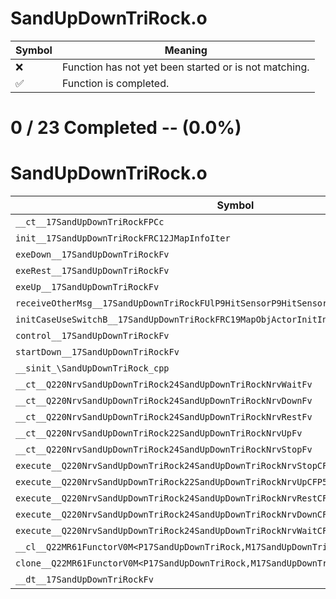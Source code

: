 # SandUpDownTriRock.o
| Symbol | Meaning 
| ------------- | ------------- 
| :x: | Function has not yet been started or is not matching. 
| :white_check_mark: | Function is completed. 


# 0 / 23 Completed -- (0.0%)
# SandUpDownTriRock.o
| Symbol | Decompiled? |
| ------------- | ------------- |
| `__ct__17SandUpDownTriRockFPCc` | :x: |
| `init__17SandUpDownTriRockFRC12JMapInfoIter` | :x: |
| `exeDown__17SandUpDownTriRockFv` | :x: |
| `exeRest__17SandUpDownTriRockFv` | :x: |
| `exeUp__17SandUpDownTriRockFv` | :x: |
| `receiveOtherMsg__17SandUpDownTriRockFUlP9HitSensorP9HitSensor` | :x: |
| `initCaseUseSwitchB__17SandUpDownTriRockFRC19MapObjActorInitInfo` | :x: |
| `control__17SandUpDownTriRockFv` | :x: |
| `startDown__17SandUpDownTriRockFv` | :x: |
| `__sinit_\SandUpDownTriRock_cpp` | :x: |
| `__ct__Q220NrvSandUpDownTriRock24SandUpDownTriRockNrvWaitFv` | :x: |
| `__ct__Q220NrvSandUpDownTriRock24SandUpDownTriRockNrvDownFv` | :x: |
| `__ct__Q220NrvSandUpDownTriRock24SandUpDownTriRockNrvRestFv` | :x: |
| `__ct__Q220NrvSandUpDownTriRock22SandUpDownTriRockNrvUpFv` | :x: |
| `__ct__Q220NrvSandUpDownTriRock24SandUpDownTriRockNrvStopFv` | :x: |
| `execute__Q220NrvSandUpDownTriRock24SandUpDownTriRockNrvStopCFP5Spine` | :x: |
| `execute__Q220NrvSandUpDownTriRock22SandUpDownTriRockNrvUpCFP5Spine` | :x: |
| `execute__Q220NrvSandUpDownTriRock24SandUpDownTriRockNrvRestCFP5Spine` | :x: |
| `execute__Q220NrvSandUpDownTriRock24SandUpDownTriRockNrvDownCFP5Spine` | :x: |
| `execute__Q220NrvSandUpDownTriRock24SandUpDownTriRockNrvWaitCFP5Spine` | :x: |
| `__cl__Q22MR61FunctorV0M<P17SandUpDownTriRock,M17SandUpDownTriRockFPCvPv_v>CFv` | :x: |
| `clone__Q22MR61FunctorV0M<P17SandUpDownTriRock,M17SandUpDownTriRockFPCvPv_v>CFP7JKRHeap` | :x: |
| `__dt__17SandUpDownTriRockFv` | :x: |
